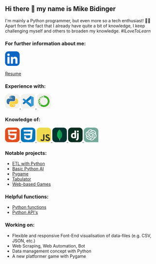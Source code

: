 ## Hi there 👋 my name is Mike Bidinger

I'm mainly a Python programmer, but even more so a tech enthusiast! 👨‍💻
Apart from the fact that I already have quite a bit of knowledge, I keep challenging myself and others to broaden my knowledge. <i>#ILoveToLearn</i>

### For further information about me:

<a href="https://www.linkedin.com/in/mike-bidinger-359906247/" target="_blank">
  <picture>
    <img src="https://raw.githubusercontent.com/MikeBidinger/MikeBidinger/main/icons/LinkedIn.svg" alt="LinkedIn", height="48">
  </picture>
</a>

[Resume](https://github.com/MikeBidinger/Resume)

### Experience with:

<a href="https://www.python.org/" target="_blank">
  <picture>
    <source media="(prefers-color-scheme: dark)" srcset="https://raw.githubusercontent.com/MikeBidinger/MikeBidinger/main/icons/Python-Dark.svg">
    <img src="https://raw.githubusercontent.com/MikeBidinger/MikeBidinger/main/icons/Python-Light.svg" alt="Python", height="48">
  </picture>
</a>

<a href="https://code.visualstudio.com/" target="_blank">
  <picture>
    <source media="(prefers-color-scheme: dark)" srcset="https://raw.githubusercontent.com/MikeBidinger/MikeBidinger/main/icons/VSCode-Dark.svg">
    <img src="https://raw.githubusercontent.com/MikeBidinger/MikeBidinger/main/icons/VSCode-Light.svg" alt="VSCode", height="48">
  </picture>
</a>

<a href="https://www.anaconda.com/" target="_blank">
  <picture>
    <source media="(prefers-color-scheme: dark)" srcset="https://raw.githubusercontent.com/MikeBidinger/MikeBidinger/main/icons/Anaconda-Dark.png">
    <img src="https://raw.githubusercontent.com/MikeBidinger/MikeBidinger/main/icons/Anaconda-Light.png" alt="Anaconda", height="48">
  </picture>
</a>

### Knowledge of:

<a href="https://www.w3schools.com/html/" target="_blank">
  <picture>
    <img src="https://raw.githubusercontent.com/MikeBidinger/MikeBidinger/main/icons/HTML.svg" alt="HTML", height="48">
  </picture>
</a>

<a href="https://www.w3schools.com/css/" target="_blank">
  <picture>
    <img src="https://raw.githubusercontent.com/MikeBidinger/MikeBidinger/main/icons/CSS.svg" alt="CSS", height="48">
  </picture>
</a>

<a href="https://www.w3schools.com/js/" target="_blank">
  <picture>
    <img src="https://raw.githubusercontent.com/MikeBidinger/MikeBidinger/main/icons/JavaScript.svg" alt="JavaScript", height="48">
  </picture>
</a>

<a href="https://www.w3schools.com/mongodb/" target="_blank">
  <picture>
    <img src="https://raw.githubusercontent.com/MikeBidinger/MikeBidinger/main/icons/MongoDB.svg" alt="MongoDB", height="48">
  </picture>
</a>

<a href="https://www.w3schools.com/django/" target="_blank">
  <picture>
    <img src="https://raw.githubusercontent.com/MikeBidinger/MikeBidinger/main/icons/Django.svg" alt="Django", height="48">
  </picture>
</a>

<a href="https://chat.openai.com/" target="_blank">
  <picture>
    <img src="https://raw.githubusercontent.com/MikeBidinger/MikeBidinger/main/icons/ChatGPT.png" alt="ChatGPT", height="48">
  </picture>
</a>

### Notable projects:

- [ETL with Python](https://github.com/MikeBidinger/Python_ETL)
- [Basic Python AI](https://github.com/MikeBidinger/Python_AI)
- [Pygame](https://github.com/MikeBidinger/Pygame)
- [Tabulator](https://github.com/MikeBidinger/Tabulator)
- [Web-based Games](https://github.com/MikeBidinger/Web_Dev)

### Helpful functions:

- [Python functions](https://github.com/MikeBidinger/Python_Functions)
- [Python API's](https://github.com/MikeBidinger/Python_API)

### Working on:

- Flexible and responsive Font-End visualisation of data-files (e.g. CSV, JSON, etc.)
- Web Scraping, Web Automation, Bot
- Data management concept with Python
- A new platformer game with Pygame

<!--
**MikeBidinger/MikeBidinger** is a ✨ _special_ ✨ repository because its `README.md` (this file) appears on your GitHub profile.

Here are some ideas to get you started:

- 🔭 I’m currently working on ...
- 🌱 I’m currently learning ...
- 👯 I’m looking to collaborate on ...
- 🤔 I’m looking for help with ...
- 💬 Ask me about ...
- 📫 How to reach me: ...
- 😄 Pronouns: ...
- ⚡ Fun fact: ...
-->
